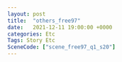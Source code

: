 ```yaml
---
layout: post
title:  "others_free97"
date:   2021-12-11 19:00:00 +0000
categories: Etc
Tags: Story Etc
SceneCode: ["scene_free97_q1_s20"]
---
```

